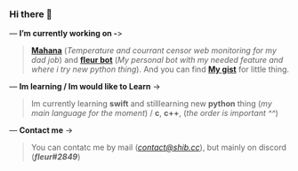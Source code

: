 ### Hi there 👋

— **I’m currently working on -**>
> **[Mahana](https://github.com/aielove/mahana)** (*Temperature and courrant censor web monitoring for my dad job*) and **[fleur bot](https://github.com/aielove/fleur-s-bots)** (*My personal bot with my needed feature and where i try new python thing*). And you can find **[My gist](https://gist.github.com/aielove)** for little thing.

— **Im learning / Im would like to Learn** ->
> Im currently learning **swift** and stilllearning new **python** thing (*my main language for the moment*) / **c**, **c++**, (*the order is important ^^*)

— **Contact me** ->
> You can contatc me by mail (*contact@shib.cc*), but mainly on discord (***fleur#2849***)

